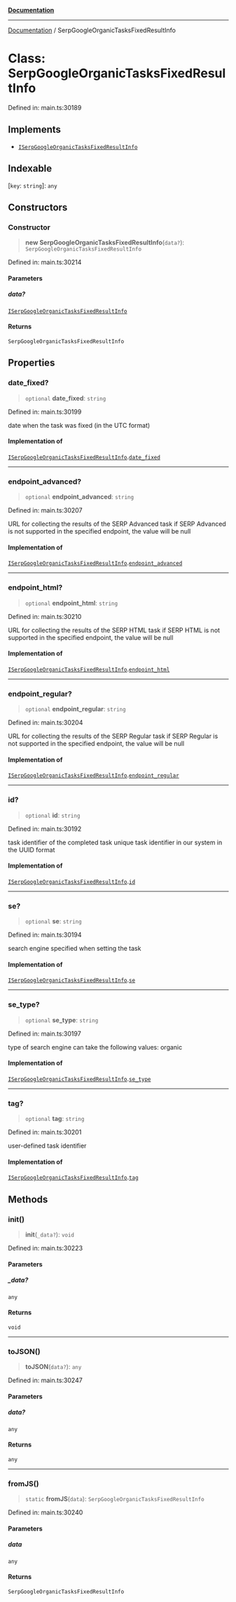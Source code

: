 [**Documentation**](../README.md)

***

[Documentation](../README.md) / SerpGoogleOrganicTasksFixedResultInfo

# Class: SerpGoogleOrganicTasksFixedResultInfo

Defined in: main.ts:30189

## Implements

- [`ISerpGoogleOrganicTasksFixedResultInfo`](../interfaces/ISerpGoogleOrganicTasksFixedResultInfo.md)

## Indexable

\[`key`: `string`\]: `any`

## Constructors

### Constructor

> **new SerpGoogleOrganicTasksFixedResultInfo**(`data?`): `SerpGoogleOrganicTasksFixedResultInfo`

Defined in: main.ts:30214

#### Parameters

##### data?

[`ISerpGoogleOrganicTasksFixedResultInfo`](../interfaces/ISerpGoogleOrganicTasksFixedResultInfo.md)

#### Returns

`SerpGoogleOrganicTasksFixedResultInfo`

## Properties

### date\_fixed?

> `optional` **date\_fixed**: `string`

Defined in: main.ts:30199

date when the task was fixed (in the UTC format)

#### Implementation of

[`ISerpGoogleOrganicTasksFixedResultInfo`](../interfaces/ISerpGoogleOrganicTasksFixedResultInfo.md).[`date_fixed`](../interfaces/ISerpGoogleOrganicTasksFixedResultInfo.md#date_fixed)

***

### endpoint\_advanced?

> `optional` **endpoint\_advanced**: `string`

Defined in: main.ts:30207

URL for collecting the results of the SERP Advanced task
if SERP Advanced is not supported in the specified endpoint, the value will be null

#### Implementation of

[`ISerpGoogleOrganicTasksFixedResultInfo`](../interfaces/ISerpGoogleOrganicTasksFixedResultInfo.md).[`endpoint_advanced`](../interfaces/ISerpGoogleOrganicTasksFixedResultInfo.md#endpoint_advanced)

***

### endpoint\_html?

> `optional` **endpoint\_html**: `string`

Defined in: main.ts:30210

URL for collecting the results of the SERP HTML task
if SERP HTML is not supported in the specified endpoint, the value will be null

#### Implementation of

[`ISerpGoogleOrganicTasksFixedResultInfo`](../interfaces/ISerpGoogleOrganicTasksFixedResultInfo.md).[`endpoint_html`](../interfaces/ISerpGoogleOrganicTasksFixedResultInfo.md#endpoint_html)

***

### endpoint\_regular?

> `optional` **endpoint\_regular**: `string`

Defined in: main.ts:30204

URL for collecting the results of the SERP Regular task
if SERP Regular is not supported in the specified endpoint, the value will be null

#### Implementation of

[`ISerpGoogleOrganicTasksFixedResultInfo`](../interfaces/ISerpGoogleOrganicTasksFixedResultInfo.md).[`endpoint_regular`](../interfaces/ISerpGoogleOrganicTasksFixedResultInfo.md#endpoint_regular)

***

### id?

> `optional` **id**: `string`

Defined in: main.ts:30192

task identifier of the completed task
unique task identifier in our system in the UUID format

#### Implementation of

[`ISerpGoogleOrganicTasksFixedResultInfo`](../interfaces/ISerpGoogleOrganicTasksFixedResultInfo.md).[`id`](../interfaces/ISerpGoogleOrganicTasksFixedResultInfo.md#id)

***

### se?

> `optional` **se**: `string`

Defined in: main.ts:30194

search engine specified when setting the task

#### Implementation of

[`ISerpGoogleOrganicTasksFixedResultInfo`](../interfaces/ISerpGoogleOrganicTasksFixedResultInfo.md).[`se`](../interfaces/ISerpGoogleOrganicTasksFixedResultInfo.md#se)

***

### se\_type?

> `optional` **se\_type**: `string`

Defined in: main.ts:30197

type of search engine
can take the following values: organic

#### Implementation of

[`ISerpGoogleOrganicTasksFixedResultInfo`](../interfaces/ISerpGoogleOrganicTasksFixedResultInfo.md).[`se_type`](../interfaces/ISerpGoogleOrganicTasksFixedResultInfo.md#se_type)

***

### tag?

> `optional` **tag**: `string`

Defined in: main.ts:30201

user-defined task identifier

#### Implementation of

[`ISerpGoogleOrganicTasksFixedResultInfo`](../interfaces/ISerpGoogleOrganicTasksFixedResultInfo.md).[`tag`](../interfaces/ISerpGoogleOrganicTasksFixedResultInfo.md#tag)

## Methods

### init()

> **init**(`_data?`): `void`

Defined in: main.ts:30223

#### Parameters

##### \_data?

`any`

#### Returns

`void`

***

### toJSON()

> **toJSON**(`data?`): `any`

Defined in: main.ts:30247

#### Parameters

##### data?

`any`

#### Returns

`any`

***

### fromJS()

> `static` **fromJS**(`data`): `SerpGoogleOrganicTasksFixedResultInfo`

Defined in: main.ts:30240

#### Parameters

##### data

`any`

#### Returns

`SerpGoogleOrganicTasksFixedResultInfo`
